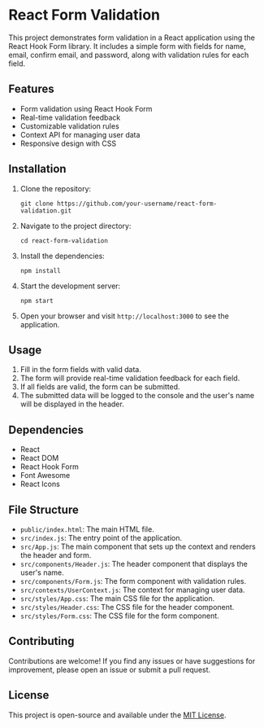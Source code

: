 # React Form Validation

This project demonstrates form validation in a React application using the React Hook Form library. It includes a simple form with fields for name, email, confirm email, and password, along with validation rules for each field.

## Features

- Form validation using React Hook Form
- Real-time validation feedback
- Customizable validation rules
- Context API for managing user data
- Responsive design with CSS

## Installation

1. Clone the repository:
   ```
   git clone https://github.com/your-username/react-form-validation.git
   ```

2. Navigate to the project directory:
   ```
   cd react-form-validation
   ```

3. Install the dependencies:
   ```
   npm install
   ```

4. Start the development server:
   ```
   npm start
   ```

5. Open your browser and visit `http://localhost:3000` to see the application.

## Usage

1. Fill in the form fields with valid data.
2. The form will provide real-time validation feedback for each field.
3. If all fields are valid, the form can be submitted.
4. The submitted data will be logged to the console and the user's name will be displayed in the header.

## Dependencies

- React
- React DOM
- React Hook Form
- Font Awesome
- React Icons

## File Structure

- `public/index.html`: The main HTML file.
- `src/index.js`: The entry point of the application.
- `src/App.js`: The main component that sets up the context and renders the header and form.
- `src/components/Header.js`: The header component that displays the user's name.
- `src/components/Form.js`: The form component with validation rules.
- `src/contexts/UserContext.js`: The context for managing user data.
- `src/styles/App.css`: The main CSS file for the application.
- `src/styles/Header.css`: The CSS file for the header component.
- `src/styles/Form.css`: The CSS file for the form component.

## Contributing

Contributions are welcome! If you find any issues or have suggestions for improvement, please open an issue or submit a pull request.

## License

This project is open-source and available under the [MIT License](https://opensource.org/licenses/MIT).
```